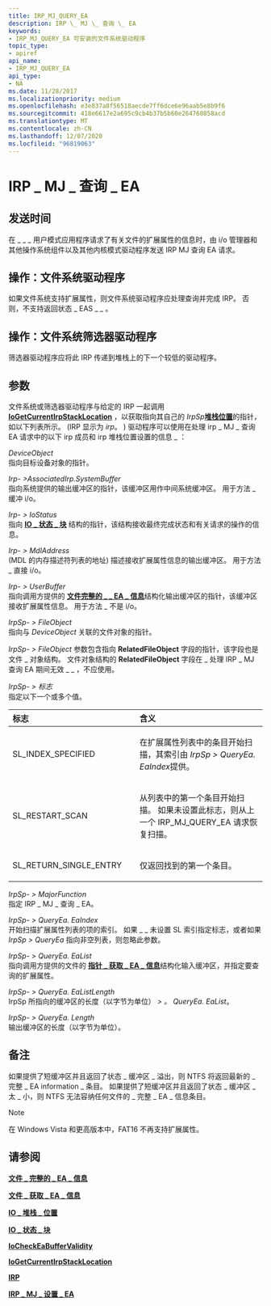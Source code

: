 ```yaml
---
title: IRP_MJ_QUERY_EA
description: IRP \_ MJ \_ 查询 \_ EA
keywords:
- IRP_MJ_QUERY_EA 可安装的文件系统驱动程序
topic_type:
- apiref
api_name:
- IRP_MJ_QUERY_EA
api_type:
- NA
ms.date: 11/28/2017
ms.localizationpriority: medium
ms.openlocfilehash: e3e837a8f56518aecde7ff6dce6e96aab5e8b9f6
ms.sourcegitcommit: 418e6617e2a695c9cb4b37b5b60e264760858acd
ms.translationtype: MT
ms.contentlocale: zh-CN
ms.lasthandoff: 12/07/2020
ms.locfileid: "96819063"
---
```

# <a name="irp_mj_query_ea"></a>IRP \_ MJ \_ 查询 \_ EA


## <a name="when-sent"></a>发送时间


在 \_ \_ \_ 用户模式应用程序请求了有关文件的扩展属性的信息时，由 i/o 管理器和其他操作系统组件以及其他内核模式驱动程序发送 IRP MJ 查询 EA 请求。

## <a name="operation-file-system-drivers"></a>操作：文件系统驱动程序


如果文件系统支持扩展属性，则文件系统驱动程序应处理查询并完成 IRP。 否则，不支持返回状态 \_ EAS \_ \_ 。

## <a name="operation-file-system-filter-drivers"></a>操作：文件系统筛选器驱动程序


筛选器驱动程序应将此 IRP 传递到堆栈上的下一个较低的驱动程序。

## <a name="parameters"></a>参数


文件系统或筛选器驱动程序与给定的 IRP 一起调用 [**IoGetCurrentIrpStackLocation**](/windows-hardware/drivers/ddi/wdm/nf-wdm-iogetcurrentirpstacklocation) ，以获取指向其自己的 *IrpSp*[**堆栈位置**](/windows-hardware/drivers/ddi/wdm/ns-wdm-_io_stack_location)的指针，如以下列表所示。  (IRP 显示为 *irp*。 ) 驱动程序可以使用在处理 irp \_ MJ \_ 查询 EA 请求中的以下 irp 成员和 irp 堆栈位置设置的信息 \_ ：

<a href="" id="deviceobject"></a>*DeviceObject*  
指向目标设备对象的指针。

<a href="" id="irp--associatedirp-systembuffer"></a>*Irp- &gt;AssociatedIrp.SystemBuffer*  
指向系统提供的输出缓冲区的指针，该缓冲区用作中间系统缓冲区。 用于方法 \_ 缓冲 i/o。

<a href="" id="irp--iostatus"></a>*Irp- &gt; IoStatus*  
指向 [**IO \_ 状态 \_ 块**](/windows-hardware/drivers/ddi/wdm/ns-wdm-_io_status_block) 结构的指针，该结构接收最终完成状态和有关请求的操作的信息。

<a href="" id="irp--mdladdress"></a>*Irp- &gt; MdlAddress*  
 (MDL 的内存描述符列表的地址) 描述接收扩展属性信息的输出缓冲区。 用于方法 \_ 直接 i/o。

<a href="" id="irp--userbuffer"></a>*Irp- &gt; UserBuffer*  
指向调用方提供的 [**文件完整的 \_ \_ EA \_ 信息**](/windows-hardware/drivers/ddi/wdm/ns-wdm-_file_full_ea_information)结构化输出缓冲区的指针，该缓冲区接收扩展属性信息。 用于方法 \_ 不是 i/o。

<a href="" id="irpsp--fileobject"></a>*IrpSp- &gt; FileObject*  
指向与 *DeviceObject* 关联的文件对象的指针。

*IrpSp- &gt; FileObject* 参数包含指向 **RelatedFileObject** 字段的指针，该字段也是文件 \_ 对象结构。 文件对象结构的 **RelatedFileObject** 字段在 \_ 处理 IRP \_ MJ 查询 EA 期间无效 \_ \_ ，不应使用。

<a href="" id="irpsp--flags"></a>*IrpSp- &gt; 标志*  
指定以下一个或多个值。

<table>
<colgroup>
<col width="50%" />
<col width="50%" />
</colgroup>
<thead>
<tr class="header">
<th align="left">标志</th>
<th align="left">含义</th>
</tr>
</thead>
<tbody>
<tr class="odd">
<td align="left"><p>SL_INDEX_SPECIFIED</p></td>
<td align="left"><p>在扩展属性列表中的条目开始扫描，其索引由 <em>IrpSp &gt; QueryEa. EaIndex</em>提供。</p></td>
</tr>
<tr class="even">
<td align="left"><p>SL_RESTART_SCAN</p></td>
<td align="left"><p>从列表中的第一个条目开始扫描。 如果未设置此标志，则从上一个 IRP_MJ_QUERY_EA 请求恢复扫描。</p></td>
</tr>
<tr class="odd">
<td align="left"><p>SL_RETURN_SINGLE_ENTRY</p></td>
<td align="left"><p>仅返回找到的第一个条目。</p></td>
</tr>
</tbody>
</table>

 

<a href="" id="irpsp--majorfunction"></a>*IrpSp- &gt; MajorFunction*  
指定 IRP \_ MJ \_ 查询 \_ EA。

<a href="" id="irpsp--parameters-queryea-eaindex"></a>*IrpSp- &gt; QueryEa. EaIndex*  
开始扫描扩展属性列表的项的索引。 如果 \_ \_ 未设置 SL 索引指定标志，或者如果 *IrpSp &gt; QueryEa* 指向非空列表，则忽略此参数。

<a href="" id="irpsp--parameters-queryea-ealist"></a>*IrpSp- &gt; QueryEa. EaList*  
指向调用方提供的文件的 [**指针 \_ 获取 \_ EA \_ 信息**](/windows-hardware/drivers/ddi/ntifs/ns-ntifs-_file_get_ea_information)结构化输入缓冲区，并指定要查询的扩展属性。

<a href="" id="irpsp--parameters-queryea-ealistlength"></a>*IrpSp- &gt; QueryEa. EaListLength*  
IrpSp 所指向的缓冲区的长度（以字节为单位） *&gt; 。 QueryEa. EaList*。

<a href="" id="irpsp--parameters-queryea-length"></a>*IrpSp- &gt; QueryEa. Length*  
输出缓冲区的长度（以字节为单位）。

<a name="remarks"></a>备注
-------

如果提供了短缓冲区并且返回了状态 \_ 缓冲区 \_ 溢出，则 NTFS 将返回最新的 \_ 完整 \_ EA information \_ 条目。 如果提供了短缓冲区并且返回了状态 \_ 缓冲区 \_ 太 \_ 小，则 NTFS 无法容纳任何文件的 \_ 完整 \_ EA \_ 信息条目。

> [!NOTE]
> 在 Windows Vista 和更高版本中，FAT16 不再支持扩展属性。

 

## <a name="see-also"></a>请参阅


[**文件 \_ 完整的 \_ EA \_ 信息**](/windows-hardware/drivers/ddi/wdm/ns-wdm-_file_full_ea_information)

[**文件 \_ 获取 \_ EA \_ 信息**](/windows-hardware/drivers/ddi/ntifs/ns-ntifs-_file_get_ea_information)

[**IO \_ 堆栈 \_ 位置**](/windows-hardware/drivers/ddi/wdm/ns-wdm-_io_stack_location)

[**IO \_ 状态 \_ 块**](/windows-hardware/drivers/ddi/wdm/ns-wdm-_io_status_block)

[**IoCheckEaBufferValidity**](/windows-hardware/drivers/ddi/ntifs/nf-ntifs-iocheckeabuffervalidity)

[**IoGetCurrentIrpStackLocation**](/windows-hardware/drivers/ddi/wdm/nf-wdm-iogetcurrentirpstacklocation)

[**IRP**](/windows-hardware/drivers/ddi/wdm/ns-wdm-_irp)

[**IRP \_ MJ \_ 设置 \_ EA**](irp-mj-set-ea.md)

 

